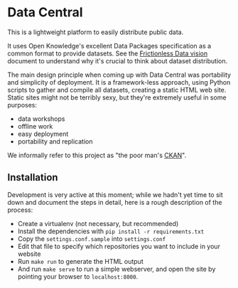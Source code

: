 Data Central
============

This is a lightweight platform to easily distribute public data. 

It uses Open Knowledge's excellent Data Packages specification as a common
format to provide datasets. See the [Frictionless Data
vision](http://data.okfn.org/vision) document to understand why it's crucial to
think about dataset distribution.

The main design principle when coming up with Data Central was portability and
simplicity of deployment. It is a framework-less approach, using Python scripts
to gather and compile all datasets, creating a static HTML web site. Static
sites might not be terribly sexy, but they're extremely useful in some
purposes:

  * data workshops
  * offline work
  * easy deployment
  * portability and replication

We informally refer to this project as "the poor man's [CKAN](http://ckan.org)".

Installation
------------

Development is very active at this moment; while we hadn't yet time to sit
down and document the steps in detail, here is a rough description of the
process:

  * Create a virtualenv (not necessary, but recommended)
  * Install the dependencies with `pip install -r requirements.txt`
  * Copy the `settings.conf.sample` into `settings.conf`
  * Edit that file to specify which repositories you want to include in your website
  * Run `make run` to generate the HTML output
  * And run `make serve` to run a simple webserver, and open the site by pointing your browser to `localhost:8000`.


